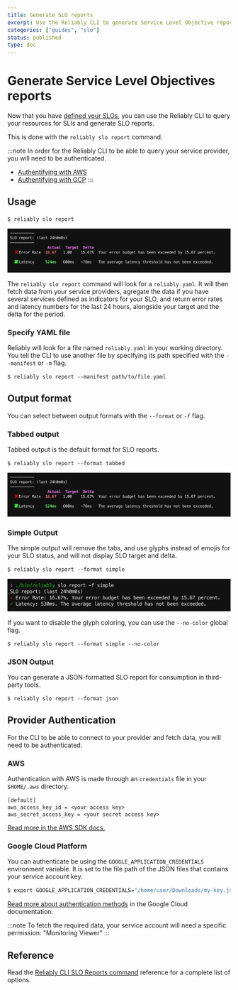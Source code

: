 ```yaml
---
title: Generate SLO reports
excerpt: Use the Reliably CLI to generate Service Level Objective reports.
categories: ["guides", "slo"]
status: published
type: doc
---
```


# Generate Service Level Objectives reports

Now that you have [defined your SLOs](/guides/slo/define-slos/), you can use the
Reliably CLI to query your resources for SLIs and generate SLO reports.

This is done with the `reliably slo report` command.

:::note
In order for the Reliably CLI to be able to query your service provider, you 
will need to be authenticated.

* [Authentifying with AWS](#aws)
* [Authentifying with GCP](#google-cloud-platform)
:::

## Usage

```
$ reliably slo report
```

![Screenshot of a Reliably SLO report in the terminal](./images/slo-report-tabbed.png)

The `reliably slo report` command will look for a `reliably.yaml`. It will
then fetch data from your service providers, agregate the data if you have
several services defined as indicators for your SLO, and return error rates and
latency numbers for the last 24 hours, alongside your target and the delta for
the period.

### Specify YAML file

Reliably will look for a file named `reliably.yaml` in your  working directory.
You tell the CLI to use another file by specifying its path specified with the 
`--manifest` or `-m` flag.

```
$ reliably slo report --manifest path/to/file.yaml
```

## Output format

You can select between output formats with the `--format` or `-f` flag.

### Tabbed output

Tabbed output is the default format for SLO reports.

```
$ reliably slo report --format tabbed
```
![Screenshot of a Reliably SLO report in the terminal](./images/slo-report-tabbed.png)

### Simple Output

The simple output will remove the tabs, and use glyphs instead of emojis for
your SLO status, and will not display SLO target and delta.

```
$ reliably slo report --format simple
```
![Screenshot of a Reliably SLO report in the terminal](./images/slo-report-simple.png)

If you want to disable the glyph coloring, you can use the `--no-color` global
flag.

```
$ reliably slo report --format simple --no-color
```

### JSON Output

You can generate a JSON-formatted SLO report for consumption in third-party 
tools.

```
$ reliably slo report --format json
```

## Provider Authentication

For the CLI to be able to connect to your provider and fetch data, you will need
to be authenticated.

### AWS

Authentication with AWS is made through an `credentials` file in your 
`$HOME/.aws` directory.

```
[default]
aws_access_key_id = <your access key>
aws_secret_access_key = <your secret access key>
```

<a href="https://aws.github.io/aws-sdk-go-v2/docs/configuring-sdk/#specifying-credentials/" target="_blank" rel="noopener noreferer">Read more in the AWS SDK docs.</a>

### Google Cloud Platform

You can authenticate be using the  `GOOGLE_APPLICATION_CREDENTIALS` environment variable. It is set to the file path of the JSON files that contains your service account key.

```bash
$ export GOOGLE_APPLICATION_CREDENTIALS="/home/user/Downloads/my-key.json"
```

<a href="https://cloud.google.com/docs/authentication/getting-started" target="_blank" rel="noopener noreferer">Read more about authentication methods</a> in the Google Cloud documentation.

:::note
To fetch the required data, your service account will need a specific permission: "Monitoring Viewer"
:::

## Reference

Read the [Reliably CLI SLO Reports command](/reference/cli/reliably-slo-report/) reference for a complete list of options.